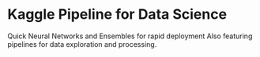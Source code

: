 # Kaggle Pipeline for Data Science
Quick Neural Networks and Ensembles for rapid deployment
Also featuring pipelines for data exploration and processing.

